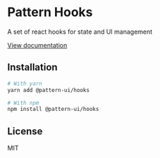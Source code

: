 # Pattern Hooks

A set of react hooks for state and UI management

[View documentation](https://pattern-ui.design/)

## Installation

```sh
# With yarn
yarn add @pattern-ui/hooks

# With npm
npm install @pattern-ui/hooks
```

## License

MIT
